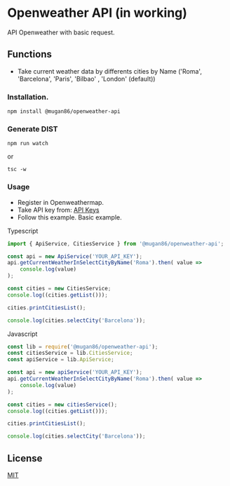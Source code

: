 # Openweather API (in working)

API Openweather with basic request.

## Functions

* Take current weather data by differents cities by Name ('Roma', 'Barcelona', 'Paris', 'Bilbao' , 'London' (default))

### Installation.
```
npm install @mugan86/openweather-api
```

### Generate DIST
```
npm run watch
```
or
```
tsc -w
```

### Usage

* Register in Openweathermap.
* Take API key from: [API Keys](https://home.openweathermap.org/api_keys)
* Follow this example. Basic example.

Typescript
```typescript
import { ApiService, CitiesService } from '@mugan86/openweather-api';

const api = new ApiService('YOUR_API_KEY');
api.getCurrentWeatherInSelectCityByName('Roma').then( value =>
    console.log(value)
);

const cities = new CitiesService;
console.log((cities.getList()));

cities.printCitiesList();

console.log(cities.selectCity('Barcelona'));
```
Javascript
```javascript
const lib = require('@mugan86/openweather-api');
const citiesService = lib.CitiesService;
const apiService = lib.ApiService;

const api = new apiService('YOUR_API_KEY');
api.getCurrentWeatherInSelectCityByName('Roma').then( value =>
    console.log(value)
);

const cities = new citiesService();
console.log((cities.getList()));

cities.printCitiesList();

console.log(cities.selectCity('Barcelona'));
```
## License
[MIT](https://choosealicense.com/licenses/mit/)